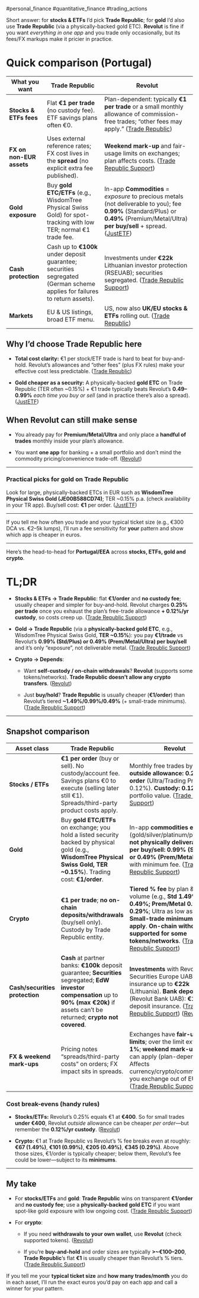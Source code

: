 #personal_finance #quantitative_finance #trading_actions 

Short answer: for **stocks & ETFs** I’d pick **Trade Republic**; for **gold** I’d also use **Trade Republic** (via a physically-backed gold ETC). **Revolut** is fine if you want _everything in one app_ and you trade only occasionally, but its fees/FX markups make it pricier in practice.

# Quick comparison (Portugal)

|What you want|Trade Republic|Revolut|
|---|---|---|
|**Stocks & ETFs fees**|Flat **€1 per trade** (no custody fee). ETF savings plans often €0.|Plan-dependent: typically **€1 per trade** or a small monthly allowance of commission-free trades; “other fees may apply.” ([Trade Republic](https://traderepublic.com/en-de/about?openModal=pricing-scheme&utm_source=chatgpt.com "Trade Republic. Invest, spend and bank."))|
|**FX on non-EUR assets**|Uses external reference rates; FX cost lives in the **spread** (no explicit extra fee published).|**Weekend mark-up** and fair-usage limits on exchanges; plan affects costs. ([Trade Republic Support](https://support.traderepublic.com/en-nl/796-How-does-currency-conversion-work?utm_source=chatgpt.com "How does currency conversion work?"))|
|**Gold exposure**|Buy **gold ETC/ETFs** (e.g., WisdomTree Physical Swiss Gold) for spot-tracking with low TER; normal €1 trade fee.|In-app **Commodities** = _exposure_ to precious metals (not deliverable to you); fee **0.99%** (Standard/Plus) or **0.49%** (Premium/Metal/Ultra) **per buy/sell** + spread. ([JustETF](https://www.justetf.com/en/etf-profile.html?isin=JE00B588CD74&utm_source=chatgpt.com "WisdomTree Physical Swiss Gold \| A1DCTK"))|
|**Cash protection**|Cash up to **€100k** under deposit guarantee; securities segregated (German scheme applies for failures to return assets).|Investments under **€22k** Lithuanian investor protection (RSEUAB); securities segregated. ([Trade Republic Support](https://support.traderepublic.com/en-ee/743-How-is-my-money-protected?utm_source=chatgpt.com "How is my money protected?"))|
|**Markets**|EU & US listings, broad ETF menu.|US, now also **UK/EU stocks & ETFs** rolling out. ([Trade Republic](https://traderepublic.com/en-de/support?utm_source=chatgpt.com "Trade Republic help center"))|

## Why I’d choose Trade Republic here

- **Total cost clarity:** €1 per stock/ETF trade is hard to beat for buy-and-hold. Revolut’s allowances and “other fees” (plus FX rules) make your effective cost less predictable. ([Trade Republic](https://traderepublic.com/en-de/about?openModal=pricing-scheme&utm_source=chatgpt.com "Trade Republic. Invest, spend and bank."))
    
- **Gold cheaper as a security:** A physically-backed **gold ETC** on Trade Republic (TER often ~0.15%) + €1 trade typically beats Revolut’s **0.49–0.99%** _each time you buy or sell_ (and in practice there’s also a spread). ([JustETF](https://www.justetf.com/en/etf-profile.html?isin=JE00B588CD74&utm_source=chatgpt.com "WisdomTree Physical Swiss Gold | A1DCTK"))
    

## When Revolut can still make sense

- You already pay for **Premium/Metal/Ultra** and only place a **handful of trades** monthly inside your plan’s allowance.
    
- You want **one app** for banking + a small portfolio and don’t mind the commodity pricing/convenience trade-off. ([Revolut](https://help.revolut.com/help/wealth/order-execution-fees-and-limits/commission-free-trading-allowance/?utm_source=chatgpt.com "How does the commission-free allowance work?"))
    

---

### Practical picks for gold on Trade Republic

Look for large, physically-backed ETCs in EUR such as **WisdomTree Physical Swiss Gold (JE00B588CD74)**; TER ~0.15% p.a. (check availability in your TR app). Buy/sell cost: **€1** per order. ([JustETF](https://www.justetf.com/en/etf-profile.html?isin=JE00B588CD74&utm_source=chatgpt.com "WisdomTree Physical Swiss Gold | A1DCTK"))

---

If you tell me how often you trade and your typical ticket size (e.g., €300 DCA vs. €2–5k lumps), I’ll run a fee sensitivity for **your** pattern and show which app is cheaper in euros.

___

Here’s the head-to-head for **Portugal/EEA** across **stocks, ETFs, gold and crypto**.

# TL;DR

- **Stocks & ETFs → Trade Republic**: flat **€1/order** and **no custody fee**; usually cheaper and simpler for buy-and-hold. Revolut charges **0.25% per trade** once you exhaust the plan’s free-trade allowance **+ 0.12%/yr custody**, so costs creep up. ([Trade Republic Support](https://support.traderepublic.com/en-fi/809-What-is-the-ex_post-cost-information?utm_source=chatgpt.com "What is the ex-post cost information?"))
    
- **Gold → Trade Republic** (via a **physically-backed gold ETC**, e.g., WisdomTree Physical Swiss Gold, **TER ~0.15%**): you pay **€1/trade** vs Revolut’s **0.99% (Std/Plus) or 0.49% (Prem/Metal/Ultra) per buy/sell** and it’s only “exposure”, not deliverable metal. ([Trade Republic Support](https://support.traderepublic.com/en-fi/809-What-is-the-ex_post-cost-information?utm_source=chatgpt.com "What is the ex-post cost information?"))
    
- **Crypto → Depends**:
    
    - Want **self-custody / on-chain withdrawals**? **Revolut** (supports some tokens/networks). **Trade Republic doesn’t allow any crypto transfers**. ([Revolut](https://help.revolut.com/help/wealth/cryptocurrencies/transferring-cryptocurrencies/withdrawing-cryptocurrencies/how-do-i-send-crypto-to-an-external-wallet/?utm_source=chatgpt.com "Send (withdraw) crypto to an external address"))
        
    - Just **buy/hold**? **Trade Republic** is usually cheaper (**€1/order**) than Revolut’s tiered **~1.49%/0.99%/0.49%** (+ small-trade minimums). ([Trade Republic Support](https://support.traderepublic.com/en-ee/1489-What-are-the-fees-for-trading-Crypto?utm_source=chatgpt.com "What are the fees for trading crypto?"))
        

---

## Snapshot comparison

|Asset class|Trade Republic|Revolut|
|---|---|---|
|**Stocks / ETFs**|**€1 per order** (buy or sell). No custody/account fee. Savings plans €0 to execute (selling later still €1). Spreads/third-party product costs apply.|Monthly free trades by plan; **outside allowance: 0.25% per order** (Ultra/Trading Pro 0.12%). **Custody: 0.12%/yr** on portfolio value. ([Trade Republic Support](https://support.traderepublic.com/en-fi/809-What-is-the-ex_post-cost-information?utm_source=chatgpt.com "What is the ex-post cost information?"))|
|**Gold**|Buy **gold ETC/ETFs** on exchange; you hold a listed security backed by physical gold (e.g., **WisdomTree Physical Swiss Gold, TER ~0.15%**). Trading cost: **€1/order**.|In-app **commodities exposure** (gold/silver/platinum/palladium), **not physically deliverable**. **Fee per buy/sell: 0.99% (Std/Plus) or 0.49% (Prem/Metal/Ultra)**, with minimum fee. ([Trade Republic Support](https://support.traderepublic.com/en-fi/809-What-is-the-ex_post-cost-information?utm_source=chatgpt.com "What is the ex-post cost information?"))|
|**Crypto**|**€1 per trade**; **no on-chain deposits/withdrawals** (buy/sell only). Custody by Trade Republic entity.|**Tiered % fee** by plan & 30-day volume (e.g., **Std 1.49% → 0.49%; Prem/Metal 0.99% → 0.29%**; Ultra as low as 0%). **Small-trade minimum fees apply**. **On-chain withdrawals supported for some tokens/networks**. ([Trade Republic Support](https://support.traderepublic.com/en-ee/1489-What-are-the-fees-for-trading-Crypto?utm_source=chatgpt.com "What are the fees for trading crypto?"))|
|**Cash/securities protection**|**Cash** at partner banks: **€100k** deposit guarantee; **Securities** segregated; **EdW investor compensation** up to **90% (max €20k)** if assets can’t be returned; **crypto not covered**.|**Investments** with Revolut Securities Europe UAB: liabilities insurance up to **€22k** (Lithuania). **Bank deposits** (Revolut Bank UAB): **€100k** deposit insurance. ([Trade Republic Support](https://support.traderepublic.com/en-sk/743-How-is-my-money-protected?utm_source=chatgpt.com "How is my money protected?")) ([Revolut](https://help.revolut.com/en-CY/help/wealth/stocks/more-help-with-stocks/investment-protection/how-are-my-investments-with-revolut-protected/?utm_source=chatgpt.com "How are my investments with Revolut protected?"))|
|**FX & weekend mark-ups**|Pricing notes “spreads/third-party costs” on orders; FX impact sits in spreads.|Exchanges have **fair-usage limits**; over the limit extra **0.5–1%**; **weekend mark-up ~1%** can apply (plan-dependent). Affects currency/crypto/commodities if you exchange out of EUR. ([Trade Republic Support](https://support.traderepublic.com/pl-pl/784-Are-there-commissions-for-order-execution?utm_source=chatgpt.com "Are there commissions for order execution?"))|

### Cost break-evens (handy rules)

- **Stocks/ETFs:** Revolut’s 0.25% equals €1 at **€400**. So for small trades **under €400**, Revolut _outside_ allowance can be cheaper _per order_—but remember the **0.12%/yr custody**. ([Revolut](https://help.revolut.com/help/wealth/stocks/trading-stocks/trading-fees/what-fees-will-i-be-charged-for-my-trading/?utm_source=chatgpt.com "What are Revolut's trading fees?"))
    
- **Crypto:** €1 at Trade Republic vs Revolut’s % fee breaks even at roughly: **€67 (1.49%)**, **€101 (0.99%)**, **€205 (0.49%)**, **€345 (0.29%)**. Above those sizes, €1/order is typically cheaper; below them, Revolut’s fee could be lower—subject to its **minimums**.
    

---

## My take

- For **stocks/ETFs** and **gold**: **Trade Republic** wins on transparent **€1/order** and **no custody fee**; use a **physically-backed gold ETC** if you want spot-like gold exposure with low ongoing cost. ([Trade Republic Support](https://support.traderepublic.com/en-fi/809-What-is-the-ex_post-cost-information?utm_source=chatgpt.com "What is the ex-post cost information?"))
    
- For **crypto**:
    
    - If you need **withdrawals to your own wallet**, use **Revolut** (check supported tokens). ([Revolut](https://help.revolut.com/help/wealth/cryptocurrencies/transferring-cryptocurrencies/withdrawing-cryptocurrencies/how-do-i-send-crypto-to-an-external-wallet/?utm_source=chatgpt.com "Send (withdraw) crypto to an external address"))
        
    - If you’re **buy-and-hold** and order sizes are typically **>~€100–200**, **Trade Republic**’s flat **€1** is usually cheaper than Revolut’s % tiers. ([Trade Republic Support](https://support.traderepublic.com/en-ee/1489-What-are-the-fees-for-trading-Crypto?utm_source=chatgpt.com "What are the fees for trading crypto?"))
        

If you tell me your **typical ticket size** and **how many trades/month** you do in each asset, I’ll run the exact euros you’d pay on each app and call a winner for your pattern.